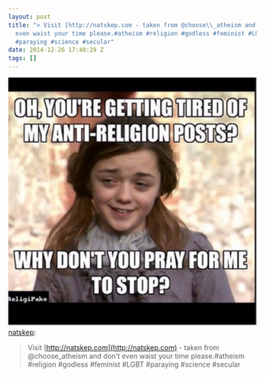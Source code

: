 ```yaml
---
layout: post
title: "> Visit [http://natskep.com - taken from @choose\\_atheism and don’t
  even waist your time please.#atheism #religion #godless #feminist #LGBT
  #paraying #science #secular"
date: 2014-12-26 17:40:29 Z
tags: []
---
```

![](/media/2014/12/106240739314.jpg)
[natskep](http://natskep.tumblr.com/post/106227322940/visit-http-natskep-com-taken-from):

> Visit [http://natskep.com](http://natskep.com) - taken from @choose\_atheism and don’t even waist your time please.#atheism #religion #godless #feminist #LGBT #paraying #science #secular
